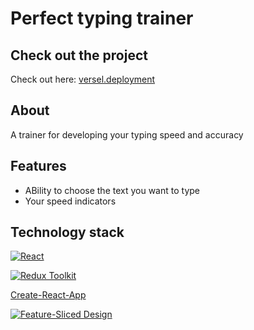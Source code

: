 # Perfect typing trainer

## Check out the project
Check out here: [versel.deployment](https://typing-trainer-beryl.vercel.app/)

## About
A trainer for developing your typing speed and accuracy

## Features
 - ABility to choose the text you want to type
 - Your speed indicators 

## Technology stack
[![React][shields-react-domain]](https://react.dev/) </br>

[![Redux Toolkit][shields-redux-domain]](https://redux-toolkit.js.org/) </br>

[Create-React-App](https://vitejs.dev/) </br>

[![Feature-Sliced Design][shields-fsd-domain]](https://feature-sliced.design/) </br>

<!-- [![Vite][shields-vite-domain]](https://vitejs.dev/) </br> -->
<!-- [![Sass][shields-sass-domain]](https://sass-scss.ru/) </br> -->
<!-- [![TypeScript][shields-typescript-domain]](https://www.typescriptlang.org/) </br> -->
<!-- [![React Router][shields-react-router-domain]](https://reactrouter.com/) </br> -->





<!-- [shields-react-router-domain]: https://img.shields.io/badge/React_Router-CA4245?style=for-the-badge&logo=react-router&logoColor=white -->
<!-- [shields-typescript-domain]: https://img.shields.io/badge/typescript-%23007ACC.svg?style=for-the-badge&logo=typescript&logoColor=white -->
[shields-fsd-domain]: https://img.shields.io/badge/Feature--Sliced-Design?style=for-the-badge&color=F2F2F2&labelColor=262224&logoWidth=10&logo=data:image/png;base64,iVBORw0KGgoAAAANSUhEUgAAABQAAAAaCAYAAAC3g3x9AAAACXBIWXMAAALFAAACxQGJ1n/vAAAAAXNSR0IArs4c6QAAAARnQU1BAACxjwv8YQUAAABISURBVHgB7dKxCQAgDETR0w2cws0cys2cwhEUBbsggikCuVekDHwSQFlYo7Q+8KnmtHdFWMdk2cl5wSsbxGSZw8dm8pX9ZHUTMBUgGU2F718AAAAASUVORK5CYII=
<!-- [shields-vite-domain]: https://img.shields.io/badge/vite-%23646CFF.svg?style=for-the-badge&logo=vite&logoColor=white -->
[shields-react-domain]: https://img.shields.io/badge/react-%2320232a.svg?style=for-the-badge&logo=react&logoColor=%2361DAFB
[shields-redux-domain]: https://img.shields.io/badge/redux_toolkit-%2320232a.svg?style=for-the-badge&logo=redux&logoColor=%764abc
<!-- [shields-sass-domain]: https://img.shields.io/badge/sass-F2F2F2?style=for-the-badge&logo=sass -->
